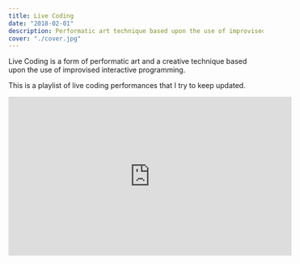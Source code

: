 ```yaml
---
title: Live Coding
date: "2018-02-01"
description: Performatic art technique based upon the use of improvised interactive programming.
cover: "./cover.jpg"
---
```


Live Coding is a form of performatic art and a creative technique based upon the use of improvised interactive programming.

This is a playlist of live coding performances that I try to keep updated.

<iframe width="560" height="315" src="https://www.youtube.com/embed/videoseries?list=PLKzBAQZdPjfW9v9ar_LkFdhn2VRjyQlYJ" frameborder="0" allow="accelerometer; autoplay; clipboard-write; encrypted-media; gyroscope; picture-in-picture" allowFullScreen="true"></iframe>


